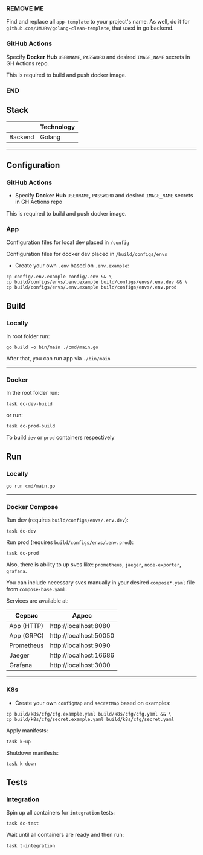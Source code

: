 ### REMOVE ME
Find and replace all `app-template` to your project's name.
As well, do it for `github.com/JMURv/golang-clean-template`, that used in go backend.


### GitHub Actions
Specify **Docker Hub** `USERNAME`, `PASSWORD` and desired `IMAGE_NAME` secrets in GH Actions repo.

This is required to build and push docker image.
### END

## Stack
|          | Technology |
|----------|------------|
| Backend  | Golang     |

---
## Configuration

### GitHub Actions
- Specify **Docker Hub** `USERNAME`, `PASSWORD` and desired `IMAGE_NAME` secrets in GH Actions repo

This is required to build and push docker image.

### App
Configuration files for local dev placed in `/config`

Configuration files for docker dev placed in `/build/configs/envs`
- Create your own `.env` based on `.env.example`:
```shell
cp config/.env.example config/.env && \
cp build/configs/envs/.env.example build/configs/envs/.env.dev && \
cp build/configs/envs/.env.example build/configs/envs/.env.prod
```

## Build
### Locally
In root folder run:
```shell
go build -o bin/main ./cmd/main.go
```
After that, you can run app via `./bin/main`
___

### Docker
In the root folder run:
```shell
task dc-dev-build
```

or run:
```shell
task dc-prod-build
```

To build `dev` or `prod` containers respectively

## Run
### Locally
```shell
go run cmd/main.go
```

___

### Docker Compose
Run dev (requires `build/configs/envs/.env.dev`):
```shell
task dc-dev
```

Run prod (requires `build/configs/envs/.env.prod`):
```shell
task dc-prod
```

Also, there is ability to up svcs like: `prometheus`, `jaeger`, `node-exporter`, `grafana`.

You can include necessary svcs manually in your desired `compose*.yaml` file from `compose-base.yaml`.

Services are available at:

| Сервис     | Адрес                  |
|------------|------------------------|
| App (HTTP) | http://localhost:8080  |
| App (GRPC) | http://localhost:50050 |
| Prometheus | http://localhost:9090  |
| Jaeger     | http://localhost:16686 |
| Grafana    | http://localhost:3000  |

___

### K8s

- Create your own `configMap` and `secretMap` based on examples:
```shell
cp build/k8s/cfg/cfg.example.yaml build/k8s/cfg/cfg.yaml && \
cp build/k8s/cfg/secret.example.yaml build/k8s/cfg/secret.yaml 
```

Apply manifests:
```shell
task k-up
```

Shutdown manifests:
```shell
task k-down
```

## Tests
### Integration
Spin up all containers for `integration` tests:
```shell
task dc-test
```
Wait until all containers are ready and then run:
```shell
task t-integration
```
